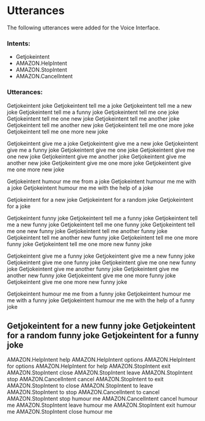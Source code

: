 # Utterances
The following utterances were added for the Voice Interface.

### Intents:
- Getjokeintent
- AMAZON.HelpIntent
- AMAZON.StopIntent
- AMAZON.CancelIntent

### Utterances:

Getjokeintent joke
Getjokeintent tell me a joke
Getjokeintent tell me a new joke
Getjokeintent tell me a funny joke
Getjokeintent tell me one joke
Getjokeintent tell me one new joke
Getjokeintent tell me another joke
Getjokeintent tell me another new joke
Getjokeintent tell me one more joke
Getjokeintent tell me one more new joke

Getjokeintent give me a joke
Getjokeintent give me a new joke
Getjokeintent give me a funny joke
Getjokeintent give me one joke
Getjokeintent give me one new joke
Getjokeintent give me another joke
Getjokeintent give me another new joke
Getjokeintent give me one more joke
Getjokeintent give me one more new joke

Getjokeintent humour me me from a joke
Getjokeintent humour me me with a joke
Getjokeintent humour me me with the help of a joke

Getjokeintent for a new joke
Getjokeintent for a random joke
Getjokeintent for a joke

Getjokeintent funny joke
Getjokeintent tell me a funny joke
Getjokeintent tell me a new funny joke
Getjokeintent tell me one funny joke
Getjokeintent tell me one new funny joke
Getjokeintent tell me another funny joke
Getjokeintent tell me another new funny joke
Getjokeintent tell me one more funny joke
Getjokeintent tell me one more new funny joke

Getjokeintent give me a funny joke
Getjokeintent give me a new funny joke
Getjokeintent give me one funny joke
Getjokeintent give me one new funny joke
Getjokeintent give me another funny joke
Getjokeintent give me another new funny joke
Getjokeintent give me one more funny joke
Getjokeintent give me one more new funny joke

Getjokeintent humour me me from a funny joke
Getjokeintent humour me me with a funny joke
Getjokeintent humour me me with the help of a funny joke

Getjokeintent for a new funny joke
Getjokeintent for a random funny joke
Getjokeintent for a funny joke
-------------------------------

AMAZON.HelpIntent	help
AMAZON.HelpIntent	options
AMAZON.HelpIntent	for options
AMAZON.HelpIntent	for help
AMAZON.StopIntent	exit
AMAZON.StopIntent	close
AMAZON.StopIntent	leave
AMAZON.StopIntent	stop
AMAZON.CancelIntent	cancel
AMAZON.StopIntent	to exit
AMAZON.StopIntent	to close
AMAZON.StopIntent	to leave
AMAZON.StopIntent	to stop
AMAZON.CancelIntent	to cancel
AMAZON.StopIntent	stop humour me
AMAZON.CancelIntent	cancel humour me
AMAZON.StopIntent	leave humour me
AMAZON.StopIntent	exit humour me
AMAZON.StopIntent	close humour me